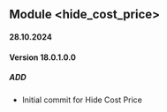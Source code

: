 ## Module <hide_cost_price>

#### 28.10.2024
#### Version 18.0.1.0.0
##### ADD
- Initial commit for Hide Cost Price
